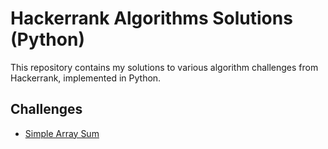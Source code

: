 # Hackerrank Algorithms Solutions (Python)

This repository contains my solutions to various algorithm challenges from Hackerrank, implemented in Python.

## Challenges

- [Simple Array Sum](simple-array-sum/solution.py)

